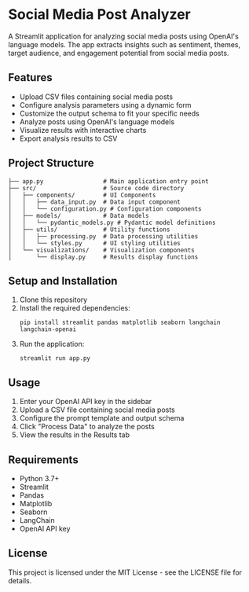 # Social Media Post Analyzer

A Streamlit application for analyzing social media posts using OpenAI's language models. The app extracts insights such as sentiment, themes, target audience, and engagement potential from social media posts.

## Features

- Upload CSV files containing social media posts
- Configure analysis parameters using a dynamic form
- Customize the output schema to fit your specific needs
- Analyze posts using OpenAI's language models
- Visualize results with interactive charts
- Export analysis results to CSV

## Project Structure

```
├── app.py                 # Main application entry point
├── src/                   # Source code directory
│   ├── components/        # UI Components
│   │   ├── data_input.py  # Data input component
│   │   └── configuration.py # Configuration components
│   ├── models/            # Data models
│   │   └── pydantic_models.py # Pydantic model definitions
│   ├── utils/             # Utility functions
│   │   ├── processing.py  # Data processing utilities
│   │   └── styles.py      # UI styling utilities
│   └── visualizations/    # Visualization components
│       └── display.py     # Results display functions
```

## Setup and Installation

1. Clone this repository
2. Install the required dependencies:
   ```
   pip install streamlit pandas matplotlib seaborn langchain langchain-openai
   ```
3. Run the application:
   ```
   streamlit run app.py
   ```

## Usage

1. Enter your OpenAI API key in the sidebar
2. Upload a CSV file containing social media posts
3. Configure the prompt template and output schema
4. Click "Process Data" to analyze the posts
5. View the results in the Results tab

## Requirements

- Python 3.7+
- Streamlit
- Pandas
- Matplotlib
- Seaborn
- LangChain
- OpenAI API key

## License

This project is licensed under the MIT License - see the LICENSE file for details.